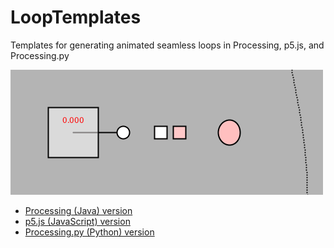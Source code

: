 # LoopTemplates
Templates for generating animated seamless loops in Processing, p5.js, and Processing.py

![Looping GiF](nickname_processing_loop.gif)

* [Processing (Java) version](https://github.com/golanlevin/LoopTemplates/blob/master/animgif_processing/animgif_processing.pde)
* [p5.js (JavaScript) version](https://github.com/golanlevin/LoopTemplates/blob/master/animgif_p5js/sketch.js)
* [Processing.py (Python) version](https://github.com/golanlevin/LoopTemplates/blob/master/animgif_processingpy/animgif_processingpy.pyde)
